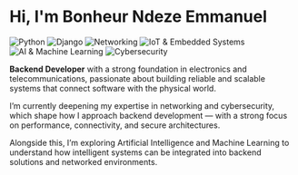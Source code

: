 # Hi, I'm Bonheur Ndeze Emmanuel

![Python](https://img.shields.io/badge/Python-3776AB?style=for-the-badge&logo=python&logoColor=white)
![Django](https://img.shields.io/badge/Django-092E20?style=for-the-badge&logo=django&logoColor=white)
![Networking](https://img.shields.io/badge/Networking%20%20-00599C?style=for-the-badge&logo=cisco&logoColor=white)
![IoT & Embedded Systems](https://img.shields.io/badge/IoT%20&%20Embedded%20Systems-FF6F00?style=for-the-badge&logo=raspberrypi&logoColor=white)
![AI & Machine Learning](https://img.shields.io/badge/AI%20&%20Machine%20Learning-FFB800?style=for-the-badge&logo=tensorflow&logoColor=white)
![Cybersecurity](https://img.shields.io/badge/Cybersecurity-2E3440?style=for-the-badge&logo=shield&logoColor=white)


**Backend Developer** with a strong foundation in electronics and telecommunications, passionate about building reliable and scalable systems that connect software with the physical world.

I’m currently deepening my expertise in networking and cybersecurity, which shape how I approach backend development — with a strong focus on performance, connectivity, and secure architectures.

Alongside this, I’m exploring Artificial Intelligence and Machine Learning to understand how intelligent systems can be integrated into backend solutions and networked environments.
